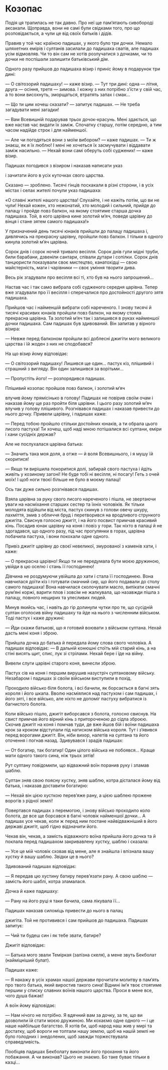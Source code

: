 # Козопас

Подія ця трапилась не так давно.
Про неї ще пам’ятають сивобороді аксакали.
Щоправда, вони не самі були свідками того, про що розповідається, а чули це від своїх батьків і дідів.

Правив у той час країною падишах, у якого було три дочки.
Немало шляхетних емірів і султанів засилали до падишаха сватів, але падишах усім відмовляв.
Чи то він сам не хотів розлучатися з дочками, чи то дочки не поспішали залишити батьківський дім.

Одного разу прийшов до падишаха візир і приніс йому в подарунок три дині:

— О світозорий падишаху! — каже візир. — Тут три дині: одна — літня, друга — осіння, третя — зимова.
І кожну з них потрібно з’їсти у свій час, а то вони висохнуть, зморщаться, втратять запах і смак...

— Що ти цим хочеш сказати? — запитує падишах. — Не треба загадувати мені загадки!

— Вам Всевишній подарував трьох дочок-красунь.
Мені здається, що вже настав час видати їх заміж.
Спочатку старшу, потім середню, а тим часом надійде строк і для найменшої.

— Але чи погодяться вони з моїм вибором? — каже падишах. — Ти ж знаєш, як я їх люблю!
І мені не хочеться їх засмучувати і віддавати заміж насильно. — Нехай вони самі оберуть собі суджених! — каже візир.

Падишах погодився з візиром і наказав написати указ

і зачитати його в усіх куточках свого царства.

Сказано — зроблено.
Тисячі гінців поскакали в різні сторони, і в усіх містах і селах жителі почули указ падишаха:

«О славні жителі нашого царства!
Слухайте, і не кажіть потім, що ви не чули!
Нехай кожен, хто нежонатий, хто молодий і сильний, прийде до палацу і пройде повз балкон, на якому стоятиме старша дочка падишаха.
Той, в кого царівна кине золотий м’яч, поведе царівну до вінця і стане зятем самого падишаха!»

У призначений день тисячі юнаків прийшли до палацу падишаха і, дивлячись на прекрасну царівну, пройшли повз балкон.
І тільки в одного кинула золотий м’яч царівна.

Сорок днів і сорок ночей тривало весілля.
Сорок днів гули мідні труби, били барабани, дзвеніли сантари, співали дутари і сопілки.
Сорок днів танцюристи показували своє мистецтво, канатохідці — свою майстерність, маги і чарівники — своє уміння творити дива.

Весь рік згадували про весілля всі ті, хто був на нього запрошений...

Настав час і так само вибрала собі судженого середня царівна.
Тепер вже згадували про її весілля і сперечалися про достойності другого зятя падишаха.

Прийшов час і найменшій вибрати собі нареченого.
І знову тисячі й тисячі красивих юнаків пройшли повз балкон, на якому стояла прекрасна царівна.
Та золотий м’яч так і залишився в руках найменшої дочки падишаха.
Сам падишах був здивований.
Він запитав у вірного візира:

— Невже перед балконом пройшли всі доблесні джигіти мого великого царства і їй жоден з них не сподобався?

На що візир йому відповідає:

— О світозорий падишаху!
Лишився ще один...
пастух кіз, плішивий і страшний з вигляду.
Він один залишився за ворітьми...

— Пропустіть його! — розпорядився падишах.

Плішивий козопас пройшов повз балкон, і золотий м’яч

влучив йому прямісінько в голову!
Падишах не повірив своїм очам і наказав йому ще раз пройти біля царівни.
І цього разу золотий м’яч влучив у голову плішивого.
Розгнівався падишах і наказав привести до нього дочку.
Привели царівну, і падишах каже:

— Перед тобою пройшло стільки достойних юнаків, а ти обрала цього лисого пастуха!
Ти хочеш, щоб наді мною потішалися всі султани, еміри і хани сусідніх держав?

Але не послухалася царівна батька:

— Значить така моя доля, а отже — й воля Всевишнього, і я мушу їй скоритися!

— Якщо ти вирішила покоритися долі, забирай свого пастуха і йдіть живіть у козиному загоні!
Не буде тобі ні весілля, ні посагу!
Геть з очей моїх!
І щоб ноги твоєї більше не було в моєму палаці!

Ось так дуже сильно розгнівався падишах.

Взяла царівна за руку свого лисого нареченого і пішла, не звертаючи уваги на насміхання старших сестер та їхніх чоловіків.
Як тільки молодята відійшли від міста, пастух скинув з голови овечу шкуру, лахміття, змив з обличчя бруд і перетворився на вродливого стрункого джигіта.
Свиснув голосно джигіт, і на його посвист примчав красивий кінь.
Посадив юнак царівну на коня і повіз у гори.
Так ніхто в палаці й не здогадався, що одного разу, під час прогулянки в горах, царівна побачила пастуха, і вони покохали одне одного.

Привіз джигіт царівну до своєї невеликої, змурованої з каменів хати, і каже:

— О прекрасна царівно!
Якщо ти не передумала бути моєю дружиною, увійди в цю оселю і стань її господинею!

Дівчина не роздумуючи увійшла до хати і стала її господинею.
Вона навчилася доїти кіз і готувати смачний сир, що його подавали до столу самого падишаха!
Вона навчилася сколочувати масло, випікати смачні рум’яні коржі, варити плов і зовсім не жалкувала, що назавжди пішла з палацу, повного нещирих та улесливих людей.

Минув якийсь час, і навіть до гір долинули чутки про те, що сусідній султан оголосив війну падишаху та йде на нього з численним військом.
Тоді пастух і каже дружині:

— Йди скажи батькові, що я готовий воювати з військом султана.
Нехай дасть мені коня і зброю.

Прийшла дочка до батька й передала йому слова свого чоловіка.
А падишах відповідає: — В дальній конюшні стоїть мій старий кінь, а на стіні висять щит, спис, лук зі стрілами.
Нехай бере і їде на війну.

Вивели слуги царівні старого коня, винесли зброю.

Пастух сів на коня і першим вирушив назустріч султановому війську.
Незабаром і падишах зі своїм військом виступили в похід.

Проходило військо біля болота, і всі бачили, як борсається в багні зять короля і його шкапа.
Вволю насміялися над пастухом і сам падишах, і його зяті, і все військо, але ніхто не допоміг пастуху вибратися із багнистого болота.

Коли військо пішло, джигіт виборсався з болота, голосно свиснув.
На свист примчав його вірний кінь з притороченою до сідла зброєю.
Скочив джигіт на коня і помчав туди, де вже йшов бій і воїни падишаха крок за кроком відступали під натиском війська короля.
Тут і з’явився перед ворогами джигіт.
Він, ніби вихор, налетів на султана та його оточення і погнав назад.
Здивувався і зрадів падишах:

— От богатир, так богатир!
Один цілого війська не побоявся...
Краще мати одного такого сина, ніж трьох зятів!

Рут султану повідомили, що відважний воїн поранив руку і зламав шаблю.

Султан зняв свою поясну хустку, зняв шаблю, котра дісталася йому від батька, і наказав доставити богатирю:

— Нехай він цією хусткою перев’яже рану, а цією шаблею прожене ворогів з рідної землі!

Повертався падишах з перемогою, і знову військо проходило коло болота, де все ще борсався в багні чоловік найменшої дочки...
А падишах усе чекав, коли ж перед ним постане найвідважніший в його державі джигіт, щоб гідно відзначити його.

Чекав він, чекав, а замість відважного воїна прийшла його дочка та й поклала перед падишахом закривавлену хустку, шаблю і сказала:

— Усе це мій чоловік сховав від мене, але я знайшла і впізнала вашу хустку й вашу шаблю.
Звідки це в нього?

Здивований падишах відповідає:

— Я передав цю хустину батиру перев’язати рану.
А свою шаблю — замість його шаблі, котра зламалася.

Дочка й каже падишаху:

— Рану на його руці я таки бачила, сама лікувала її...

Падишах наказав силоміць привести до нього в палац

джигіта.
Той не противився і сам прийшов до падишаха.
Падишах запитує:

— Чий ти будеш син і як тебе звати, батире?

Джигіт відповідає:

— Батька мого звали Теміркая (залізна скеля), а мене звуть Бекболат (найміцніший булат).

Падишах каже:

— Я накажу в усіх храмах нашої держави прочитати молитву в пам’ять про твого батька, який виростив такого сина!
Віднині ім’я твоє стоятиме першим у списку славних воїнів нашого царства.
Проси в мене все, чого душа бажає!

А воїн йому відповідає:

— Нам нічого не потрібно.
Я вдячний вам за дочку, за те, що ви дозволили їй стати моєю дружиною.
Ми кохаємо одне одного — і це наше найбільше багатство.
Я хотів би, щоб народ наш жив у мирі та достатку, щоб вороги не топтали нашу землю, щоб на нашій землі не було голодних і знедолених, щоб завжди торжествувала справедливість.

Пообіцяв падишах Бекболату виконати його прохання та його побажання.
А чи виконав?
Цього не знаємо.
Бо таке буває тільки в казці...
